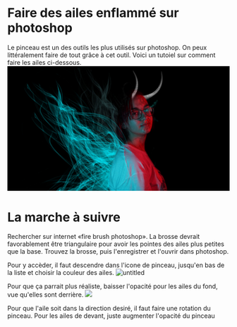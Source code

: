 

# Faire des ailes enflammé sur photoshop

Le pinceau est un des outils les plus utilisés sur photoshop. On peux littéralement faire de tout grâce à cet outil. Voici un tutoiel sur comment faire les ailes ci-dessous.
![planche](planche_01.jpg)


# La marche à suivre
Rechercher sur internet «fire brush photoshop». La brosse devrait favorablement être triangulaire pour avoir les pointes des ailes plus petites que la base. Trouvez la brosse, puis l'enregistrer et l'ouvrir dans photoshop.

Pour y accèder, il faut descendre dans l'icone de pinceau, jusqu'en bas de la liste et choisir la couleur des ailes. 
![untitled](Untitled.gif)

Pour que ça parrait plus réaliste, baisser l'opacité pour les ailes du fond, vue qu'elles sont derrière. 
![](2021-19-11.png)

Pour que l'aile soit dans la direction desiré, il faut faire une rotation du pinceau. Pour les ailes de devant, juste augmenter l'opacité du pinceau



